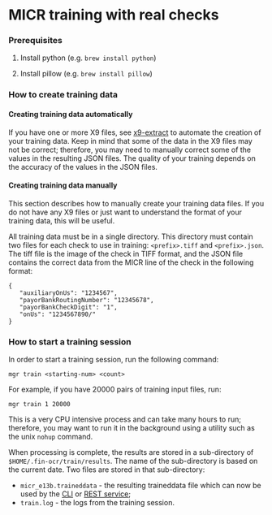 # MICR training with real checks

### Prerequisites

1. Install python (e.g. `brew install python`)

2. Install pillow (e.g. `brew install pillow`)

### How to create training data

#### Creating training data automatically

If you have one or more X9 files, see [x9-extract](../x9-extract/README.md) to automate the creation of your training data.  Keep in mind that some of the data in the X9 files may not be correct; therefore, you may need to manually correct some of the values in the resulting JSON files.  The quality of your training depends on the accuracy of the values in the JSON files.

#### Creating training data manually

This section describes how to manually create your training data files.  If you do not have any X9 files or just want to understand the format of your training data, this will be useful.

All training data must be in a single directory.  This directory must contain 
two files for each check to use in training: `<prefix>.tiff` and `<prefix>.json`.  The tiff file is the image of the check in TIFF format, and
the JSON file contains the correct data from the MICR line of the check in the following format:

```
{
   "auxiliaryOnUs": "1234567",
   "payorBankRoutingNumber": "12345678",
   "payorBankCheckDigit": "1",
   "onUs": "1234567890/"
}
```

### How to start a training session

In order to start a training session, run the following command:

```
mgr train <starting-num> <count>
```

For example, if you have 20000 pairs of training input files, run:

```
mgr train 1 20000
```

This is a very CPU intensive process and can take many hours to run; therefore, you may want to run it in the background using a utility such as the unix `nohup` command.

When processing is complete, the results are stored in a sub-directory of `$HOME/.fin-ocr/train/results`.  The name of the sub-directory is based on the current date.  Two files are stored in that sub-directory: 
* `micr_e13b.traineddata` - the resulting traineddata file which can now be used by the [CLI](https://github.com/discoverfinancial/fin-ocr-cli) or [REST service](https://github.com/discoverfinancial/fin-ocr-rest);
* `train.log` - the logs from the training session.